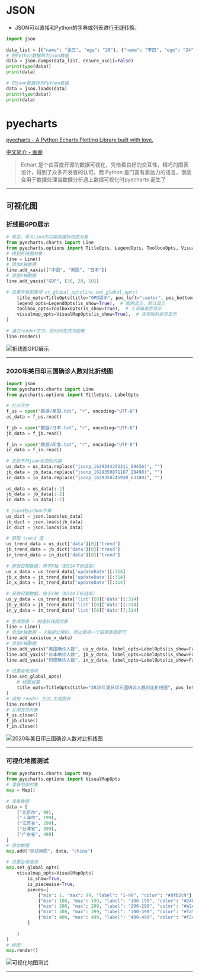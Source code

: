 # JSON
- JSON可以直接和Python的字典或列表进行无缝转换。
```python
import json  
  
data_list = [{"name": "张三", "ege": "20"}, {"name": "李四", "ege": "24"}, {"name": "王五", "ege": "25"}]  
# 把Python数据转为json数据  
data = json.dumps(data_list, ensure_ascii=False)  
print(type(data))  
print(data)  
  
# 把json数据转为Python数据  
data = json.loads(data)  
print(type(data))  
print(data)
```
# pyecharts


[pyecharts - A Python Echarts Plotting Library built with love.](https://pyecharts.org/#/zh-cn/)

[中文简介 - 画廊](https://gallery.pyecharts.org/#/README)

> Echart 是个由百度开源的数据可视化，凭借着良好的交互性，精巧的图表设计，得到了众多开发者的认可。而 Python 是门富有表达力的语言，很适合用于数据处理当数据分析遇上数据可视化时pyecharts 诞生了
---
## 可视化图

### 折线图GPD展示
```python
# 导包，导入Line的功能构建折线图对象  
from pyecharts.charts import Line  
from pyecharts.options import TitleOpts, LegendOpts, ToolboxOpts, VisualMapOpts  
# 得到折线图对象  
line = Line()  
# 添加X轴数据  
line.add_xaxis(["中国", "美国", "日本"])  
# 添加Y轴数据  
line.add_yaxis("GDP", [30, 20, 10])  
  
# 设置全局配置项 et_global_optsline.set_global_opts(  
    title_opts=TitleOpts(title="GPD展示", pos_left="center", pos_bottom="1%"),  # 标题,左侧的距离,下侧的距离  
    legend_opts=LegendOpts(is_show=True),  # 图例显示，默认显示  
    toolbox_opts=ToolboxOpts(is_show=True),  # 工具箱是否显示  
    visualmap_opts=VisualMapOpts(is_show=True),  # 视觉映射是否显示  
)  
  
# 通过render方法，将代码生成为图像  
line.render()
```

![折线图GPD展示](https://hew666.github.io/self-python/学习笔记/Excalidraw/picture/折线图GPD显示.png)

---
### 2020年美日印三国确诊人数对比折线图
```Python
import json  
from pyecharts.charts import Line  
from pyecharts.options import TitleOpts, LabelOpts  
  
# 打开文件  
f_us = open("数据/美国.txt", "r", encoding="UTF-8")  
us_data = f_us.read()  
  
f_jb = open("数据/日本.txt", "r", encoding="UTF-8")  
jb_data = f_jb.read()  
  
f_in = open("数据/印度.txt", "r", encoding="UTF-8")  
in_data = f_in.read()  
  
# 去除不符json规范的内容  
us_data = us_data.replace("jsonp_1629344292311_69436(", "")  
jb_data = jb_data.replace("jsonp_1629350871167_29498(", "")  
in_data = in_data.replace("jsonp_1629350745930_63180(", "")  
  
us_data = us_data[:-2]  
jb_data = jb_data[:-2]  
in_data = in_data[:-2]  
  
# json转python字典  
us_dict = json.loads(us_data)  
jb_dict = json.loads(jb_data)  
in_dict = json.loads(in_data)  
  
# 获取 trend 值  
us_trend_data = us_dict['data'][0]['trend']  
jb_trend_data = jb_dict['data'][0]['trend']  
in_trend_data = in_dict['data'][0]['trend']  
  
# 获取日期数据，用于X轴（到314下标结束）  
us_x_data = us_trend_data['updateDate'][:314]  
jb_x_data = jb_trend_data['updateDate'][:314]  
in_x_data = in_trend_data['updateDate'][:314]  
  
# 获取日期数据，用于Y轴（到314下标结束）  
us_y_data = us_trend_data['list'][0]['data'][:314]  
jb_y_data = jb_trend_data['list'][0]['data'][:314]  
in_y_data = in_trend_data['list'][0]['data'][:314]  
  
# 生成图表 - 构建折线图对象  
line = Line()  
# 添加X轴数据 - X轴是公用的，所以使用一个国家数据即可  
line.add_xaxis(us_x_data)  
# 添加Y轴数据  
line.add_yaxis("美国确诊人数", us_y_data, label_opts=LabelOpts(is_show=False))  
line.add_yaxis("日本确诊人数", jb_y_data, label_opts=LabelOpts(is_show=False))  
line.add_yaxis("印度确诊人数", in_y_data, label_opts=LabelOpts(is_show=False))  
  
# 设置全局选项  
line.set_global_opts(  
    # 标题设置  
    title_opts=TitleOpts(title="2020年美日印三国确诊人数对比折线图", pos_left="center", pos_bottom="1%"),  
)  
# 调用 render 方法,生成图表  
line.render()  
# 关闭文件对象  
f_us.close()  
f_jb.close()  
f_in.close()
```
![2020年美日印三国确诊人数对比折线图](https://hew666.github.io/self-python/学习笔记/Excalidraw/picture/2020年美日印三国确诊人数对比折线图.png)

---
### 可视化地图测试
```python
from pyecharts.charts import Map  
from pyecharts.options import VisualMapOpts  
# 准备地图对象  
map = Map()  
  
# 准备数据  
data = [  
    ("北京市", 99),  
    ("上海市", 199),  
    ("江苏省", 299),  
    ("台湾省", 399),  
    ("广东省", 499)  
]  
# 添加数据  
map.add("测试地图", data, "china")  
  
# 设置全局选项  
map.set_global_opts(  
    visualmap_opts=VisualMapOpts(  
        is_show=True,  
        is_piecewise=True,  
        pieces=[  
            {"min": 1, "max": 99, "label": "1-99", "color": "#8fb2c9"},  
            {"min": 100, "max": 199, "label": "100-199", "color": "#2486b9"},  
            {"min": 200, "max": 299, "label": "200-299", "color": "#e2e7bf"},  
            {"min": 300, "max": 399, "label": "300-399", "color": "#fa5d19"},  
            {"min": 400, "max": 499, "label": "400-499", "color": "#f2481b"},  
        ]  
  
    )  
)  
# 绘图  
map.render()
```
![可视化地图测试](https://hew666.github.io/self-python/学习笔记/Excalidraw/picture/可视化地图测试.png)

---
